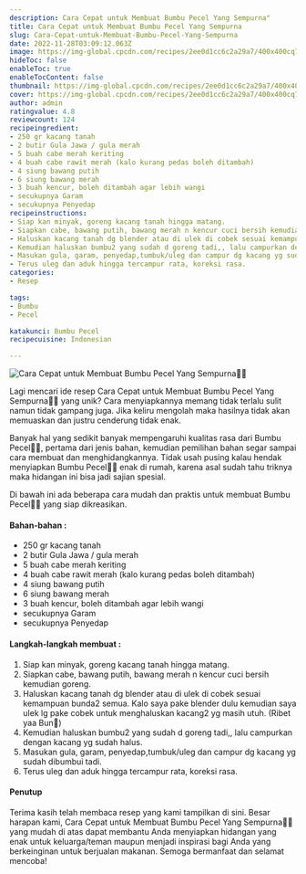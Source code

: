 ```yaml
---
description: Cara Cepat untuk Membuat Bumbu Pecel Yang Sempurna"
title: Cara Cepat untuk Membuat Bumbu Pecel Yang Sempurna
slug: Cara-Cepat-untuk-Membuat-Bumbu-Pecel-Yang-Sempurna
date: 2022-11-28T03:09:12.063Z
image: https://img-global.cpcdn.com/recipes/2ee0d1cc6c2a29a7/400x400cq70/photo.jpg
hideToc: false
enableToc: true
enableTocContent: false
thumbnail: https://img-global.cpcdn.com/recipes/2ee0d1cc6c2a29a7/400x400cq70/photo.jpg
cover: https://img-global.cpcdn.com/recipes/2ee0d1cc6c2a29a7/400x400cq70/photo.jpg
author: admin
ratingvalue: 4.8
reviewcount: 124
recipeingredient:
- 250 gr kacang tanah
- 2 butir Gula Jawa / gula merah
- 5 buah cabe merah keriting
- 4 buah cabe rawit merah (kalo kurang pedas boleh ditambah)
- 4 siung bawang putih
- 6 siung bawang merah
- 3 buah kencur, boleh ditambah agar lebih wangi
- secukupnya Garam
- secukupnya Penyedap
recipeinstructions:
- Siap kan minyak, goreng kacang tanah hingga matang.
- Siapkan cabe, bawang putih, bawang merah n kencur cuci bersih kemudian goreng.
- Haluskan kacang tanah dg blender atau di ulek di cobek sesuai kemampuan bunda2 semua. Kalo saya pake blender dulu kemudian saya ulek lg pake cobek untuk menghaluskan kacang2 yg masih utuh. (Ribet yaa Bun🤭)
- Kemudian haluskan bumbu2 yang sudah d goreng tadi,, lalu campurkan dengan kacang yg sudah halus.
- Masukan gula, garam, penyedap,tumbuk/uleg dan campur dg kacang yg sudah dibumbui tadi.
- Terus uleg dan aduk hingga tercampur rata, koreksi rasa.
categories:
- Resep

tags:
- Bumbu
- Pecel

katakunci: Bumbu Pecel
recipecuisine: Indonesian

---
```


![Cara Cepat untuk Membuat Bumbu Pecel Yang Sempurna👩‍🍳](https://img-global.cpcdn.com/recipes/2ee0d1cc6c2a29a7/400x400cq70/photo.jpg)

Lagi mencari ide resep Cara Cepat untuk Membuat Bumbu Pecel Yang Sempurna👩‍🍳 yang unik? Cara menyiapkannya memang tidak terlalu sulit namun tidak gampang juga. Jika keliru mengolah maka hasilnya tidak akan memuaskan dan justru cenderung tidak enak.

Banyak hal yang sedikit banyak mempengaruhi kualitas rasa dari Bumbu Pecel👩‍🍳, pertama dari jenis bahan, kemudian pemilihan bahan segar sampai cara membuat dan menghidangkannya. Tidak usah pusing kalau hendak menyiapkan Bumbu Pecel👩‍🍳 enak di rumah, karena asal sudah tahu triknya maka hidangan ini bisa jadi sajian spesial.

Di bawah ini ada beberapa cara mudah dan praktis untuk membuat Bumbu Pecel👩‍🍳 yang siap dikreasikan.

<!--inarticleads1-->

#### Bahan-bahan :

- 250 gr kacang tanah
- 2 butir Gula Jawa / gula merah
- 5 buah cabe merah keriting
- 4 buah cabe rawit merah (kalo kurang pedas boleh ditambah)
- 4 siung bawang putih
- 6 siung bawang merah
- 3 buah kencur, boleh ditambah agar lebih wangi
- secukupnya Garam
- secukupnya Penyedap

<!--inarticleads2-->

#### Langkah-langkah membuat :

1. Siap kan minyak, goreng kacang tanah hingga matang.
1. Siapkan cabe, bawang putih, bawang merah n kencur cuci bersih kemudian goreng.
1. Haluskan kacang tanah dg blender atau di ulek di cobek sesuai kemampuan bunda2 semua. Kalo saya pake blender dulu kemudian saya ulek lg pake cobek untuk menghaluskan kacang2 yg masih utuh. (Ribet yaa Bun🤭)
1. Kemudian haluskan bumbu2 yang sudah d goreng tadi,, lalu campurkan dengan kacang yg sudah halus.
1. Masukan gula, garam, penyedap,tumbuk/uleg dan campur dg kacang yg sudah dibumbui tadi.
1. Terus uleg dan aduk hingga tercampur rata, koreksi rasa.

#### Penutup

Terima kasih telah membaca resep yang kami tampilkan di sini. Besar harapan kami, Cara Cepat untuk Membuat Bumbu Pecel Yang Sempurna👩‍🍳 yang mudah di atas dapat membantu Anda menyiapkan hidangan yang enak untuk keluarga/teman maupun menjadi inspirasi bagi Anda yang berkeinginan untuk berjualan makanan. Semoga bermanfaat dan selamat mencoba!